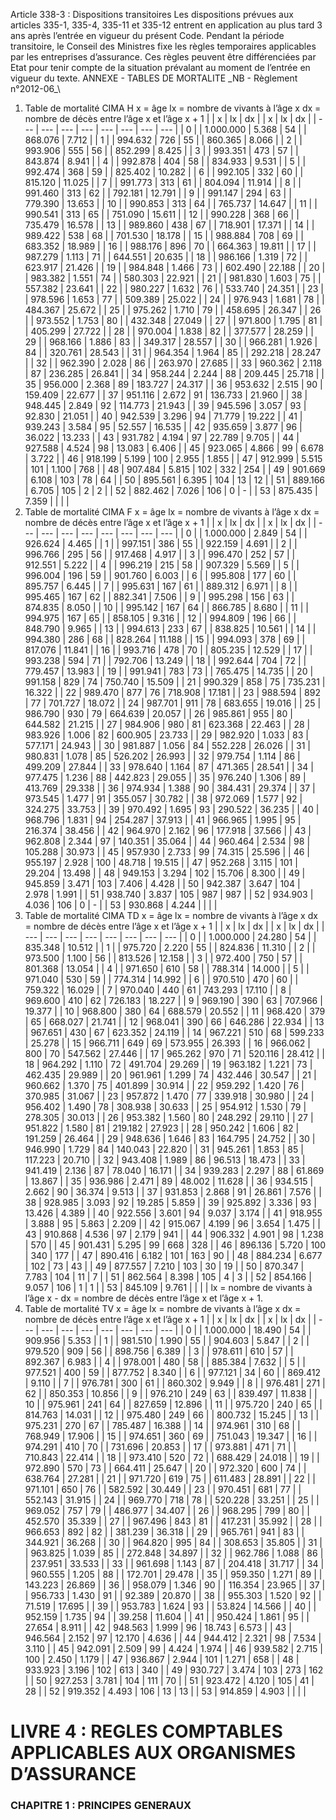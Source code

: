 Article 338-3 : Dispositions transitoires
Les dispositions prévues aux articles 335-1, 335-4, 335-11 et 335-12 entrent en application au plus tard 3 ans après l’entrée en vigueur du présent Code. Pendant la période transitoire, le Conseil des Ministres fixe les règles temporaires applicables par les entreprises d’assurance. Ces règles peuvent être différenciées par Etat pour tenir compte de la situation prévalant au moment de l’entrée en vigueur du texte.
ANNEXE - TABLES DE MORTALITE
\_NB - Règlement n°2012-06_\
1) Table de mortalité CIMA H
x = âge
lx = nombre de vivants à l’âge x
dx = nombre de décès entre l’âge x et l’âge x + 1
|  | x | lx | dx |  | x | lx | dx |
| --- | --- | --- | --- | --- | --- | --- | --- |
| 0 |  | 1.000.000 | 5.368 | 54 |  | 868.076 | 7.712 |
| 1 |  | 994.632 | 726 | 55 |  | 860.365 | 8.066 |
| 2 |  | 993.906 | 555 | 56 |  | 852.299 | 8.425 |
| 3 |  | 993.351 | 473 | 57 |  | 843.874 | 8.941 |
| 4 |  | 992.878 | 404 | 58 |  | 834.933 | 9.531 |
| 5 |  | 992.474 | 368 | 59 |  | 825.402 | 10.282 |
| 6 |  | 992.105 | 332 | 60 |  | 815.120 | 11.025 |
| 7 |  | 991.773 | 313 | 61 |  | 804.094 | 11.914 |
| 8 |  | 991.460 | 313 | 62 |  | 792.181 | 12.791 |
| 9 |  | 991.147 | 294 | 63 |  | 779.390 | 13.653 |
| 10 |  | 990.853 | 313 | 64 |  | 765.737 | 14.647 |
| 11 |  | 990.541 | 313 | 65 |  | 751.090 | 15.611 |
| 12 |  | 990.228 | 368 | 66 |  | 735.479 | 16.578 |
| 13 |  | 989.860 | 438 | 67 |  | 718.901 | 17.371 |
| 14 |  | 989.422 | 538 | 68 |  | 701.530 | 18.178 |
| 15 |  | 988.884 | 708 | 69 |  | 683.352 | 18.989 |
| 16 |  | 988.176 | 896 | 70 |  | 664.363 | 19.811 |
| 17 |  | 987.279 | 1.113 | 71 |  | 644.551 | 20.635 |
| 18 |  | 986.166 | 1.319 | 72 |  | 623.917 | 21.426 |
| 19 |  | 984.848 | 1.466 | 73 |  | 602.490 | 22.188 |
| 20 |  | 983.382 | 1.551 | 74 |  | 580.303 | 22.921 |
| 21 |  | 981.830 | 1.603 | 75 |  | 557.382 | 23.641 |
| 22 |  | 980.227 | 1.632 | 76 |  | 533.740 | 24.351 |
| 23 |  | 978.596 | 1.653 | 77 |  | 509.389 | 25.022 |
| 24 |  | 976.943 | 1.681 | 78 |  | 484.367 | 25.672 |
| 25 |  | 975.262 | 1.710 | 79 |  | 458.695 | 26.347 |
| 26 |  | 973.552 | 1.753 | 80 |  | 432.348 | 27.049 |
| 27 |  | 971.800 | 1.795 | 81 |  | 405.299 | 27.722 |
| 28 |  | 970.004 | 1.838 | 82 |  | 377.577 | 28.259 |
| 29 |  | 968.166 | 1.886 | 83 |  | 349.317 | 28.557 |
| 30 |  | 966.281 | 1.926 | 84 |  | 320.761 | 28.543 |
| 31 |  | 964.354 | 1.964 | 85 |  | 292.218 | 28.247 |
| 32 |  | 962.390 | 2.028 | 86 |  | 263.970 | 27.685 |
| 33 | 960.362 | 2.118 | 87 | 236.285 | 26.841 |
| 34 | 958.244 | 2.244 | 88 | 209.445 | 25.718 |
| 35 | 956.000 | 2.368 | 89 | 183.727 | 24.317 |
| 36 | 953.632 | 2.515 | 90 | 159.409 | 22.677 |
| 37 | 951.116 | 2.672 | 91 | 136.733 | 21.960 |
| 38 | 948.445 | 2.849 | 92 | 114.773 | 21.943 |
| 39 | 945.596 | 3.057 | 93 | 92.830 | 21.051 |
| 40 | 942.539 | 3.296 | 94 | 71.779 | 19.222 |
| 41 | 939.243 | 3.584 | 95 | 52.557 | 16.535 |
| 42 | 935.659 | 3.877 | 96 | 36.022 | 13.233 |
| 43 | 931.782 | 4.194 | 97 | 22.789 | 9.705 |
| 44 | 927.588 | 4.524 | 98 | 13.083 | 6.406 |
| 45 | 923.065 | 4.866 | 99 | 6.678 | 3.722 |
| 46 | 918.199 | 5.199 | 100 | 2.955 | 1.855 |
| 47 | 912.999 | 5.515 | 101 | 1.100 | 768 |
| 48 | 907.484 | 5.815 | 102 | 332 | 254 |
| 49 | 901.669 | 6.108 | 103 | 78 | 64 |
| 50 | 895.561 | 6.395 | 104 | 13 | 12 |
| 51 | 889.166 | 6.705 | 105 | 2 | 2 |
| 52 | 882.462 | 7.026 | 106 | 0 | - |
| 53 | 875.435 | 7.359 |  |  |  |
2) Table de mortalité CIMA F
x = âge
lx = nombre de vivants à l’âge x
dx = nombre de décès entre l’âge x et l’âge x + 1
|  | x | lx | dx |  | x | lx | dx |
| --- | --- | --- | --- | --- | --- | --- | --- |
| 0 |  | 1.000.000 | 2.849 | 54 |  | 926.624 | 4.465 |
| 1 |  | 997.151 | 386 | 55 |  | 922.159 | 4.691 |
| 2 |  | 996.766 | 295 | 56 |  | 917.468 | 4.917 |
| 3 |  | 996.470 | 252 | 57 |  | 912.551 | 5.222 |
| 4 |  | 996.219 | 215 | 58 |  | 907.329 | 5.569 |
| 5 |  | 996.004 | 196 | 59 |  | 901.760 | 6.003 |
| 6 |  | 995.808 | 177 | 60 |  | 895.757 | 6.445 |
| 7 |  | 995.631 | 167 | 61 |  | 889.312 | 6.971 |
| 8 |  | 995.465 | 167 | 62 |  | 882.341 | 7.506 |
| 9 |  | 995.298 | 156 | 63 |  | 874.835 | 8.050 |
| 10 |  | 995.142 | 167 | 64 |  | 866.785 | 8.680 |
| 11 |  | 994.975 | 167 | 65 |  | 858.105 | 9.316 |
| 12 |  | 994.809 | 196 | 66 |  | 848.790 | 9.965 |
| 13 |  | 994.613 | 233 | 67 |  | 838.825 | 10.561 |
| 14 |  | 994.380 | 286 | 68 |  | 828.264 | 11.188 |
| 15 |  | 994.093 | 378 | 69 |  | 817.076 | 11.841 |
| 16 |  | 993.716 | 478 | 70 |  | 805.235 | 12.529 |
| 17 |  | 993.238 | 594 | 71 |  | 792.706 | 13.249 |
| 18 |  | 992.644 | 704 | 72 |  | 779.457 | 13.983 |
| 19 |  | 991.941 | 783 | 73 |  | 765.475 | 14.735 |
| 20 | 991.158 | 829 | 74 | 750.740 | 15.509 |
| 21 | 990.329 | 858 | 75 | 735.231 | 16.322 |
| 22 | 989.470 | 877 | 76 | 718.908 | 17.181 |
| 23 | 988.594 | 892 | 77 | 701.727 | 18.072 |
| 24 | 987.701 | 911 | 78 | 683.655 | 19.016 |
| 25 | 986.790 | 930 | 79 | 664.639 | 20.057 |
| 26 | 985.861 | 955 | 80 | 644.582 | 21.215 |
| 27 | 984.906 | 980 | 81 | 623.368 | 22.463 |
| 28 | 983.926 | 1.006 | 82 | 600.905 | 23.733 |
| 29 | 982.920 | 1.033 | 83 | 577.171 | 24.943 |
| 30 | 981.887 | 1.056 | 84 | 552.228 | 26.026 |
| 31 | 980.831 | 1.078 | 85 | 526.202 | 26.993 |
| 32 | 979.754 | 1.114 | 86 | 499.209 | 27.844 |
| 33 | 978.640 | 1.164 | 87 | 471.365 | 28.541 |
| 34 | 977.475 | 1.236 | 88 | 442.823 | 29.055 |
| 35 | 976.240 | 1.306 | 89 | 413.769 | 29.338 |
| 36 | 974.934 | 1.388 | 90 | 384.431 | 29.374 |
| 37 | 973.545 | 1.477 | 91 | 355.057 | 30.782 |
| 38 | 972.069 | 1.577 | 92 | 324.275 | 33.753 |
| 39 | 970.492 | 1.695 | 93 | 290.522 | 36.235 |
| 40 | 968.796 | 1.831 | 94 | 254.287 | 37.913 |
| 41 | 966.965 | 1.995 | 95 | 216.374 | 38.456 |
| 42 | 964.970 | 2.162 | 96 | 177.918 | 37.566 |
| 43 | 962.808 | 2.344 | 97 | 140.351 | 35.064 |
| 44 | 960.464 | 2.534 | 98 | 105.288 | 30.973 |
| 45 | 957.930 | 2.733 | 99 | 74.315 | 25.596 |
| 46 | 955.197 | 2.928 | 100 | 48.718 | 19.515 |
| 47 | 952.268 | 3.115 | 101 | 29.204 | 13.498 |
| 48 | 949.153 | 3.294 | 102 | 15.706 | 8.300 |
| 49 | 945.859 | 3.471 | 103 | 7.406 | 4.428 |
| 50 | 942.387 | 3.647 | 104 | 2.978 | 1.991 |
| 51 | 938.740 | 3.837 | 105 | 987 | 987 |
| 52 | 934.903 | 4.036 | 106 | 0 | - |
| 53 | 930.868 | 4.244 |  |  |  |
3) Table de mortalité CIMA TD
x = âge
lx = nombre de vivants à l’âge x
dx = nombre de décès entre l’âge x et l’âge x + 1
|  | x | lx | dx |  | x | lx | dx |
| --- | --- | --- | --- | --- | --- | --- | --- |
| 0 |  | 1.000.000 | 24.280 | 54 |  | 835.348 | 10.512 |
| 1 |  | 975.720 | 2.220 | 55 |  | 824.836 | 11.310 |
| 2 |  | 973.500 | 1.100 | 56 |  | 813.526 | 12.158 |
| 3 |  | 972.400 | 750 | 57 |  | 801.368 | 13.054 |
| 4 |  | 971.650 | 610 | 58 |  | 788.314 | 14.000 |
| 5 |  | 971.040 | 530 | 59 |  | 774.314 | 14.992 |
| 6 |  | 970.510 | 470 | 60 |  | 759.322 | 16.029 |
| 7 | 970.040 | 440 | 61 | 743.293 | 17.110 |
| 8 | 969.600 | 410 | 62 | 726.183 | 18.227 |
| 9 | 969.190 | 390 | 63 | 707.966 | 19.377 |
| 10 | 968.800 | 380 | 64 | 688.579 | 20.552 |
| 11 | 968.420 | 379 | 65 | 668.027 | 21.741 |
| 12 | 968.041 | 390 | 66 | 646.286 | 22.934 |
| 13 | 967.651 | 430 | 67 | 623.352 | 24.119 |
| 14 | 967.221 | 510 | 68 | 599.233 | 25.278 |
| 15 | 966.711 | 649 | 69 | 573.955 | 26.393 |
| 16 | 966.062 | 800 | 70 | 547.562 | 27.446 |
| 17 | 965.262 | 970 | 71 | 520.116 | 28.412 |
| 18 | 964.292 | 1.110 | 72 | 491.704 | 29.269 |
| 19 | 963.182 | 1.221 | 73 | 462.435 | 29.989 |
| 20 | 961.961 | 1.299 | 74 | 432.446 | 30.547 |
| 21 | 960.662 | 1.370 | 75 | 401.899 | 30.914 |
| 22 | 959.292 | 1.420 | 76 | 370.985 | 31.067 |
| 23 | 957.872 | 1.470 | 77 | 339.918 | 30.980 |
| 24 | 956.402 | 1.490 | 78 | 308.938 | 30.633 |
| 25 | 954.912 | 1.530 | 79 | 278.305 | 30.013 |
| 26 | 953.382 | 1.560 | 80 | 248.292 | 29.110 |
| 27 | 951.822 | 1.580 | 81 | 219.182 | 27.923 |
| 28 | 950.242 | 1.606 | 82 | 191.259 | 26.464 |
| 29 | 948.636 | 1.646 | 83 | 164.795 | 24.752 |
| 30 | 946.990 | 1.729 | 84 | 140.043 | 22.820 |
| 31 | 945.261 | 1.853 | 85 | 117.223 | 20.710 |
| 32 | 943.408 | 1.989 | 86 | 96.513 | 18.473 |
| 33 | 941.419 | 2.136 | 87 | 78.040 | 16.171 |
| 34 | 939.283 | 2.297 | 88 | 61.869 | 13.867 |
| 35 | 936.986 | 2.471 | 89 | 48.002 | 11.628 |
| 36 | 934.515 | 2.662 | 90 | 36.374 | 9.513 |
| 37 | 931.853 | 2.868 | 91 | 26.861 | 7.576 |
| 38 | 928.985 | 3.093 | 92 | 19.285 | 5.859 |
| 39 | 925.892 | 3.336 | 93 | 13.426 | 4.389 |
| 40 | 922.556 | 3.601 | 94 | 9.037 | 3.174 |
| 41 | 918.955 | 3.888 | 95 | 5.863 | 2.209 |
| 42 | 915.067 | 4.199 | 96 | 3.654 | 1.475 |
| 43 | 910.868 | 4.536 | 97 | 2.179 | 941 |
| 44 | 906.332 | 4.901 | 98 | 1.238 | 570 |
| 45 | 901.431 | 5.295 | 99 | 668 | 328 |
| 46 | 896.136 | 5.720 | 100 | 340 | 177 |
| 47 | 890.416 | 6.182 | 101 | 163 | 90 |
| 48 | 884.234 | 6.677 | 102 | 73 | 43 |
| 49 | 877.557 | 7.210 | 103 | 30 | 19 |
| 50 | 870.347 | 7.783 | 104 | 11 | 7 |
| 51 | 862.564 | 8.398 | 105 | 4 | 3 |
| 52 | 854.166 | 9.057 | 106 | 1 | 1 |
| 53 | 845.109 | 9.761 |  |  |  |
lx = nombre de vivants à l’âge x - dx = nombre de décès entre l’âge x et l’âge x + 1.
4) Table de mortalité TV
x = âge
lx = nombre de vivants à l’âge x
dx = nombre de décès entre l’âge x et l’âge x + 1
|  | x | lx | dx |  | x | lx | dx |
| --- | --- | --- | --- | --- | --- | --- | --- |
| 0 |  | 1.000.000 | 18.490 | 54 |  | 909.956 | 5.353 |
| 1 |  | 981.510 | 1.990 | 55 |  | 904.603 | 5.847 |
| 2 |  | 979.520 | 909 | 56 |  | 898.756 | 6.389 |
| 3 |  | 978.611 | 610 | 57 |  | 892.367 | 6.983 |
| 4 |  | 978.001 | 480 | 58 |  | 885.384 | 7.632 |
| 5 |  | 977.521 | 400 | 59 |  | 877.752 | 8.340 |
| 6 |  | 977.121 | 34 | 60 |  | 869.412 | 9.110 |
| 7 |  | 976.781 | 300 | 61 |  | 860.302 | 9.949 |
| 8 |  | 976.481 | 271 | 62 |  | 850.353 | 10.856 |
| 9 |  | 976.210 | 249 | 63 |  | 839.497 | 11.838 |
| 10 |  | 975.961 | 241 | 64 |  | 827.659 | 12.896 |
| 11 |  | 975.720 | 240 | 65 |  | 814.763 | 14.031 |
| 12 |  | 975.480 | 249 | 66 |  | 800.732 | 15.245 |
| 13 |  | 975.231 | 270 | 67 |  | 785.487 | 16.388 |
| 14 |  | 974.961 | 310 | 68 |  | 768.949 | 17.906 |
| 15 |  | 974.651 | 360 | 69 |  | 751.043 | 19.347 |
| 16 |  | 974.291 | 410 | 70 |  | 731.696 | 20.853 |
| 17 |  | 973.881 | 471 | 71 |  | 710.843 | 22.414 |
| 18 |  | 973.410 | 520 | 72 |  | 688.429 | 24.018 |
| 19 |  | 972.890 | 570 | 73 |  | 664.411 | 25.647 |
| 20 |  | 972.320 | 600 | 74 |  | 638.764 | 27.281 |
| 21 |  | 971.720 | 619 | 75 |  | 611.483 | 28.891 |
| 22 |  | 971.101 | 650 | 76 |  | 582.592 | 30.449 |
| 23 |  | 970.451 | 681 | 77 |  | 552.143 | 31.915 |
| 24 |  | 969.770 | 718 | 78 |  | 520.228 | 33.251 |
| 25 |  | 969.052 | 757 | 79 |  | 486.977 | 34.407 |
| 26 |  | 968.295 | 799 | 80 |  | 452.570 | 35.339 |
| 27 |  | 967.496 | 843 | 81 |  | 417.231 | 35.992 |
| 28 |  | 966.653 | 892 | 82 |  | 381.239 | 36.318 |
| 29 |  | 965.761 | 941 | 83 |  | 344.921 | 36.268 |
| 30 |  | 964.820 | 995 | 84 |  | 308.653 | 35.805 |
| 31 |  | 963.825 | 1.039 | 85 |  | 272.848 | 34.897 |
| 32 |  | 962.786 | 1.088 | 86 |  | 237.951 | 33.533 |
| 33 |  | 961.698 | 1.143 | 87 |  | 204.418 | 31.717 |
| 34 |  | 960.555 | 1.205 | 88 |  | 172.701 | 29.478 |
| 35 |  | 959.350 | 1.271 | 89 |  | 143.223 | 26.869 |
| 36 |  | 958.079 | 1.346 | 90 |  | 116.354 | 23.965 |
| 37 |  | 956.733 | 1.430 | 91 |  | 92.389 | 20.870 |
| 38 |  | 955.303 | 1.520 | 92 |  | 71.519 | 17.695 |
| 39 |  | 953.783 | 1.624 | 93 |  | 53.824 | 14.566 |
| 40 |  | 952.159 | 1.735 | 94 |  | 39.258 | 11.604 |
| 41 |  | 950.424 | 1.861 | 95 |  | 27.654 | 8.911 |
| 42 | 948.563 | 1.999 | 96 | 18.743 | 6.573 |
| 43 | 946.564 | 2.152 | 97 | 12.170 | 4.636 |
| 44 | 944.412 | 2.321 | 98 | 7.534 | 3.110 |
| 45 | 942.091 | 2.509 | 99 | 4.424 | 1.974 |
| 46 | 939.582 | 2.715 | 100 | 2.450 | 1.179 |
| 47 | 936.867 | 2.944 | 101 | 1.271 | 658 |
| 48 | 933.923 | 3.196 | 102 | 613 | 340 |
| 49 | 930.727 | 3.474 | 103 | 273 | 162 |
| 50 | 927.253 | 3.781 | 104 | 111 | 70 |
| 51 | 923.472 | 4.120 | 105 | 41 | 28 |
| 52 | 919.352 | 4.493 | 106 | 13 | 13 |
| 53 | 914.859 | 4.903 |  |  |  |
# LIVRE 4 : REGLES COMPTABLES APPLICABLES AUX ORGANISMES D’ASSURANCE
### CHAPITRE 1 : PRINCIPES GENERAUX